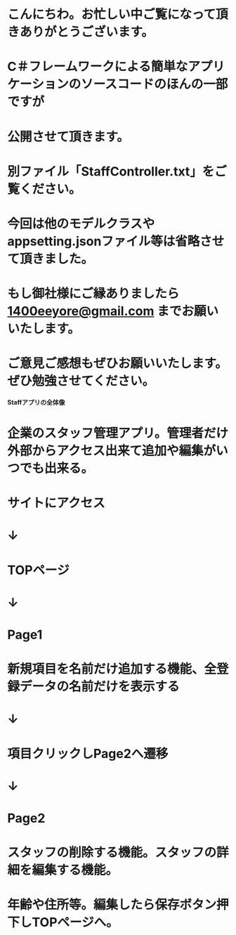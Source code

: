 # こんにちわ。お忙しい中ご覧になって頂きありがとうございます。

# C＃フレームワークによる簡単なアプリケーションのソースコードのほんの一部ですが
# 公開させて頂きます。

# 別ファイル「StaffController.txt」をご覧ください。

# 今回は他のモデルクラスやappsetting.jsonファイル等は省略させて頂きました。

# もし御社様にご縁ありましたら 1400eeyore@gmail.com までお願いいたします。
# ご意見ご感想もぜひお願いいたします。ぜひ勉強させてください。


####  Staffアプリの全体像 ####

# 企業のスタッフ管理アプリ。管理者だけ外部からアクセス出来て追加や編集がいつでも出来る。

# サイトにアクセス
# ↓
# TOPページ
# ↓
# Page1
# 新規項目を名前だけ追加する機能、全登録データの名前だけを表示する
# ↓
# 項目クリックしPage2へ遷移
# ↓
# Page2
# スタッフの削除する機能。スタッフの詳細を編集する機能。
# 年齢や住所等。編集したら保存ボタン押下しTOPページへ。